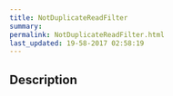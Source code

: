 ```yaml
---
title: NotDuplicateReadFilter
summary: 
permalink: NotDuplicateReadFilter.html
last_updated: 19-58-2017 02:58:19
---
```


## Description



